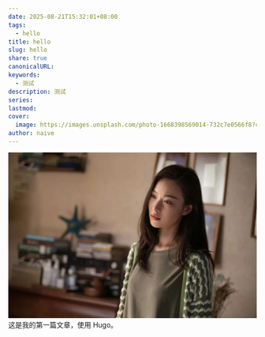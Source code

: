 ```yaml
---
date: 2025-08-21T15:32:01+08:00
tags:
  - hello
title: hello
slug: hello
share: true
canonicalURL:
keywords:
  - 测试
description: 测试
series:
lastmod:
cover:
  image: https://images.unsplash.com/photo-1668398569014-732c7e0566f8?crop=entropy&cs=tinysrgb&fit=max&fm=jpg&ixid=M3wzNjAwOTd8MHwxfHNlYXJjaHwxfHwlRTUlOEYlQUYlRTclODglQjF8ZW58MHwwfHx8MTc1NTcxMDQ4NHww&ixlib=rb-4.1.0&q=80&w=1080
author: naive
---
```

![87b8a878c2beb4c7961e3c6ddaf2190a.jpg](../../static/images/87b8a878c2beb4c7961e3c6ddaf2190a.jpg)
这是我的第一篇文章，使用 Hugo。